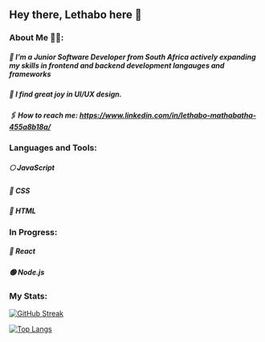 ## Hey there, Lethabo here 👋

### About Me 👩‍💻:

##### 🦾 I’m a Junior Software Developer from South Africa actively expanding my skills in frontend and backend development langauges and frameworks

##### 🎡 I find great joy in UI/UX design. 

##### 🖇 How to reach me: https://www.linkedin.com/in/lethabo-mathabatha-455a8b18a/



### Languages and Tools:
##### 🌕 JavaScript

##### 🔵 CSS

##### 🔴 HTML


### In Progress:
##### 🌌 React 

##### 🟢 Node.js

### My Stats:
[![GitHub Streak](https://streak-stats.demolab.com?user=lethabomathabatha&theme=transparent&hide_border=true&border_radius=14&exclude_days=Sun%2CSat)](https://git.io/streak-stats)

[![Top Langs](https://github-readme-stats.vercel.app/api/top-langs/?username=lethabomathabatha)](https://github.com/lethabomathabatha/github-readme-stats)

